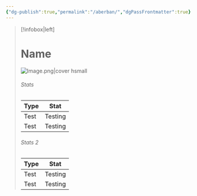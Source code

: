 ```yaml
---
{"dg-publish":true,"permalink":"/aberban/","dgPassFrontmatter":true}
---
```




> [!infobox|left]
> # Name
> ![Image.png|cover hsmall](/img/user/image.png)
> ###### Stats
> | Type |  Stat |
> | ---- | ---- |
> | Test | Testing |
> | Test | Testing |
> 
> ###### Stats 2
> | Type | Stat |
> | ---- | ---- |
> | Test | Testing |
> | Test | Testing |